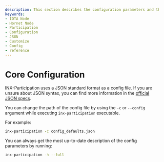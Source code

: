 ```yaml
---
description: This section describes the configuration parameters and their types for INX-Participation.
keywords:
- IOTA Node 
- Hornet Node
- Participation
- Configuration
- JSON
- Customize
- Config
- reference
---
```



# Core Configuration

INX-Participation uses a JSON standard format as a config file. If you are unsure about JSON syntax, you can find more information in the [official JSON specs](https://www.json.org).

You can change the path of the config file by using the `-c` or `--config` argument while executing `inx-participation` executable.

For example:
```bash
inx-participation -c config_defaults.json
```

You can always get the most up-to-date description of the config parameters by running:

```bash
inx-participation -h --full
```

